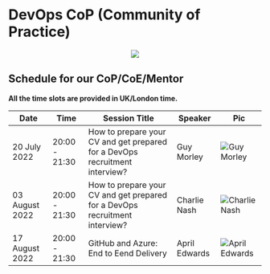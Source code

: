 # DevOps CoP (Community of Practice)
<p align="center">
  <img src="https://raw.githubusercontent.com/MohamedRadwan-devops/devops-step-by-step/main//none-community/images/mics/cop-2.gif" />
</p>

## Schedule for our CoP/CoE/Mentor

**All the time slots are provided in UK/London time.**

| Date    | Time    |    Session Title| Speaker |   Pic    |
| --------|-------- | ----------------| --------|----------|
| 20 July 2022| 20:00 - 21:30  | How to prepare your CV and get prepared for a DevOps recruitment interview? | Guy Morley | ![Guy Morley](https://raw.githubusercontent.com/MohamedRadwan-DevOps/devops-step-by-step/main//none-community/images/speakers/Guy-Morley.png)|
| 03 August 2022| 20:00 - 21:30  | How to prepare your CV and get prepared for a DevOps recruitment interview? | Charlie Nash | ![Charlie Nash](https://raw.githubusercontent.com/MohamedRadwan-DevOps/devops-step-by-step/main//none-community/images/speakers/Charlie-Nash.png)|
| 17 August 2022| 20:00 - 21:30  | GitHub and Azure: End to Eend Delivery | April Edwards | ![April Edwards](https://raw.githubusercontent.com/MohamedRadwan-DevOps/devops-step-by-step/main//none-community/images/speakers/April-Edwards.png)|


